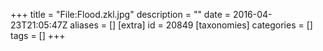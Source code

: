 +++
title = "File:Flood.zkl.jpg"
description = ""
date = 2016-04-23T21:05:47Z
aliases = []
[extra]
id = 20849
[taxonomies]
categories = []
tags = []
+++


